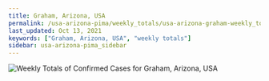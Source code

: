 ```yaml
---
title: Graham, Arizona, USA
permalink: /usa-arizona-pima/weekly_totals/usa-arizona-graham-weekly_totals.html
last_updated: Oct 13, 2021
keywords: ["Graham, Arizona, USA", "weekly totals"]
sidebar: usa-arizona-pima_sidebar
---
```


![Weekly Totals of Confirmed Cases for Graham, Arizona, USA](/covid_tracker/images/graphs/usa-arizona-graham-weekly_totals_graph.png)
